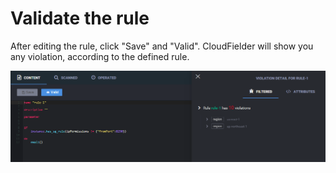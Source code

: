 # Validate the rule

After editing the rule, click "Save" and "Valid". CloudFielder will show you any violation, according to the defined rule.

![](https://raw.githubusercontent.com/VisualOps/cf-book/master/images/rule_validate.png)
